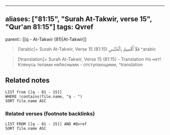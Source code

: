 
---
aliases: ["81:15", "Surah At-Takwir, verse 15", "Qur'an 81:15"]
tags: Qvref
---

parent:: [[q - At-Takwir (81)|At-Takwir]]

> [!arabic]+ Surah At-Takwir, Verse 15 (81:15)
> <span class="quran-arabic">فَلَآ أُقْسِمُ بِٱلْخُنَّسِ</span>
^arabic

> [!translation]+ Surah At-Takwir, Verse 15 (81:15) - Translation
> Но нет! Клянусь телами небесными - отступающими,
^translation



## Related notes
```dataview
LIST from [[q - 81 - 15]]
WHERE !contains(file.name, "q - ")
SORT file.name ASC
```

### Related verses (footnote backlinks)
```dataview
LIST FROM [[q - 81 - 15]] AND #Qvref
SORT file.name ASC
```

